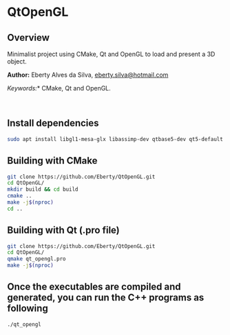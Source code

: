 # QtOpenGL

## **Overview**

Minimalist project using CMake, Qt and OpenGL to load and present a 3D object.

**Author:** Eberty Alves da Silva, <eberty.silva@hotmail.com>

*Keywords:** CMake, Qt and OpenGL.

&nbsp;

## **Install dependencies**

```sh
sudo apt install libgl1-mesa-glx libassimp-dev qtbase5-dev qt5-default
```

## **Building with CMake**

```sh
git clone https://github.com/Eberty/QtOpenGL.git
cd QtOpenGL/
mkdir build && cd build
cmake ..
make -j$(nproc)
cd ..
```

## **Building with Qt (.pro file)**

```sh
git clone https://github.com/Eberty/QtOpenGL.git
cd QtOpenGL/
qmake qt_opengl.pro
make -j$(nproc)
```

## **Once the executables are compiled and generated, you can run the C++ programs as following**

```sh
./qt_opengl
```
